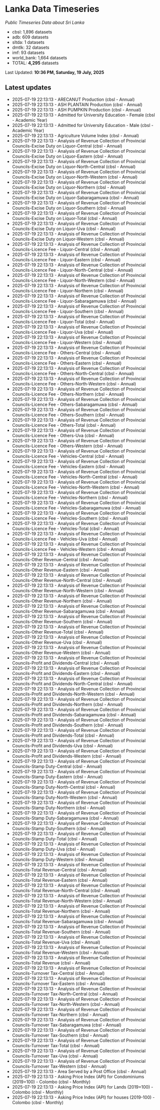 # Lanka Data Timeseries
*Public Timeseries Data about Sri Lanka*

* cbsl: 1,896 datasets
* adb: 609 datasets
* sltda: 1 datasets
* dmtlk: 32 datasets
* imf: 93 datasets
* world_bank: 1,664 datasets
* TOTAL: **4,295** datasets

Last Updated: **10:36 PM, Saturday, 19 July, 2025**

## Latest updates

* 2025-07-19 22:13:13 - ARECANUT Production (cbsl - Annual)
* 2025-07-19 22:13:13 - ASH PLANTAIN Production (cbsl - Annual)
* 2025-07-19 22:13:13 - ASH PUMPKIN Production (cbsl - Annual)
* 2025-07-19 22:13:13 - Admitted for University Education - Female (cbsl - Academic Year)
* 2025-07-19 22:13:13 - Admitted for University Education - Male (cbsl - Academic Year)
* 2025-07-19 22:13:13 - Agriculture Volume Index (cbsl - Annual)
* 2025-07-19 22:13:13 - Analysis of Revenue Collection of Provincial Councils-Excise Duty on Liquor-Central (cbsl - Annual)
* 2025-07-19 22:13:13 - Analysis of Revenue Collection of Provincial Councils-Excise Duty on Liquor-Eastern (cbsl - Annual)
* 2025-07-19 22:13:13 - Analysis of Revenue Collection of Provincial Councils-Excise Duty on Liquor-North-Central (cbsl - Annual)
* 2025-07-19 22:13:13 - Analysis of Revenue Collection of Provincial Councils-Excise Duty on Liquor-North-Western (cbsl - Annual)
* 2025-07-19 22:13:13 - Analysis of Revenue Collection of Provincial Councils-Excise Duty on Liquor-Northern (cbsl - Annual)
* 2025-07-19 22:13:13 - Analysis of Revenue Collection of Provincial Councils-Excise Duty on Liquor-Sabaragamuwa (cbsl - Annual)
* 2025-07-19 22:13:13 - Analysis of Revenue Collection of Provincial Councils-Excise Duty on Liquor-Southern (cbsl - Annual)
* 2025-07-19 22:13:13 - Analysis of Revenue Collection of Provincial Councils-Excise Duty on Liquor-Total (cbsl - Annual)
* 2025-07-19 22:13:13 - Analysis of Revenue Collection of Provincial Councils-Excise Duty on Liquor-Uva (cbsl - Annual)
* 2025-07-19 22:13:13 - Analysis of Revenue Collection of Provincial Councils-Excise Duty on Liquor-Western (cbsl - Annual)
* 2025-07-19 22:13:13 - Analysis of Revenue Collection of Provincial Councils-Licence Fee - Liquor-Central (cbsl - Annual)
* 2025-07-19 22:13:13 - Analysis of Revenue Collection of Provincial Councils-Licence Fee - Liquor-Eastern (cbsl - Annual)
* 2025-07-19 22:13:13 - Analysis of Revenue Collection of Provincial Councils-Licence Fee - Liquor-North-Central (cbsl - Annual)
* 2025-07-19 22:13:13 - Analysis of Revenue Collection of Provincial Councils-Licence Fee - Liquor-North-Western (cbsl - Annual)
* 2025-07-19 22:13:13 - Analysis of Revenue Collection of Provincial Councils-Licence Fee - Liquor-Northern (cbsl - Annual)
* 2025-07-19 22:13:13 - Analysis of Revenue Collection of Provincial Councils-Licence Fee - Liquor-Sabaragamuwa (cbsl - Annual)
* 2025-07-19 22:13:13 - Analysis of Revenue Collection of Provincial Councils-Licence Fee - Liquor-Southern (cbsl - Annual)
* 2025-07-19 22:13:13 - Analysis of Revenue Collection of Provincial Councils-Licence Fee - Liquor-Total (cbsl - Annual)
* 2025-07-19 22:13:13 - Analysis of Revenue Collection of Provincial Councils-Licence Fee - Liquor-Uva (cbsl - Annual)
* 2025-07-19 22:13:13 - Analysis of Revenue Collection of Provincial Councils-Licence Fee - Liquor-Western (cbsl - Annual)
* 2025-07-19 22:13:13 - Analysis of Revenue Collection of Provincial Councils-Licence Fee - Others-Central (cbsl - Annual)
* 2025-07-19 22:13:13 - Analysis of Revenue Collection of Provincial Councils-Licence Fee - Others-Eastern (cbsl - Annual)
* 2025-07-19 22:13:13 - Analysis of Revenue Collection of Provincial Councils-Licence Fee - Others-North-Central (cbsl - Annual)
* 2025-07-19 22:13:13 - Analysis of Revenue Collection of Provincial Councils-Licence Fee - Others-North-Western (cbsl - Annual)
* 2025-07-19 22:13:13 - Analysis of Revenue Collection of Provincial Councils-Licence Fee - Others-Northern (cbsl - Annual)
* 2025-07-19 22:13:13 - Analysis of Revenue Collection of Provincial Councils-Licence Fee - Others-Sabaragamuwa (cbsl - Annual)
* 2025-07-19 22:13:13 - Analysis of Revenue Collection of Provincial Councils-Licence Fee - Others-Southern (cbsl - Annual)
* 2025-07-19 22:13:13 - Analysis of Revenue Collection of Provincial Councils-Licence Fee - Others-Total (cbsl - Annual)
* 2025-07-19 22:13:13 - Analysis of Revenue Collection of Provincial Councils-Licence Fee - Others-Uva (cbsl - Annual)
* 2025-07-19 22:13:13 - Analysis of Revenue Collection of Provincial Councils-Licence Fee - Others-Western (cbsl - Annual)
* 2025-07-19 22:13:13 - Analysis of Revenue Collection of Provincial Councils-Licence Fee - Vehicles-Central (cbsl - Annual)
* 2025-07-19 22:13:13 - Analysis of Revenue Collection of Provincial Councils-Licence Fee - Vehicles-Eastern (cbsl - Annual)
* 2025-07-19 22:13:13 - Analysis of Revenue Collection of Provincial Councils-Licence Fee - Vehicles-North-Central (cbsl - Annual)
* 2025-07-19 22:13:13 - Analysis of Revenue Collection of Provincial Councils-Licence Fee - Vehicles-North-Western (cbsl - Annual)
* 2025-07-19 22:13:13 - Analysis of Revenue Collection of Provincial Councils-Licence Fee - Vehicles-Northern (cbsl - Annual)
* 2025-07-19 22:13:13 - Analysis of Revenue Collection of Provincial Councils-Licence Fee - Vehicles-Sabaragamuwa (cbsl - Annual)
* 2025-07-19 22:13:13 - Analysis of Revenue Collection of Provincial Councils-Licence Fee - Vehicles-Southern (cbsl - Annual)
* 2025-07-19 22:13:13 - Analysis of Revenue Collection of Provincial Councils-Licence Fee - Vehicles-Total (cbsl - Annual)
* 2025-07-19 22:13:13 - Analysis of Revenue Collection of Provincial Councils-Licence Fee - Vehicles-Uva (cbsl - Annual)
* 2025-07-19 22:13:13 - Analysis of Revenue Collection of Provincial Councils-Licence Fee - Vehicles-Western (cbsl - Annual)
* 2025-07-19 22:13:13 - Analysis of Revenue Collection of Provincial Councils-Other Revenue-Central (cbsl - Annual)
* 2025-07-19 22:13:13 - Analysis of Revenue Collection of Provincial Councils-Other Revenue-Eastern (cbsl - Annual)
* 2025-07-19 22:13:13 - Analysis of Revenue Collection of Provincial Councils-Other Revenue-North-Central (cbsl - Annual)
* 2025-07-19 22:13:13 - Analysis of Revenue Collection of Provincial Councils-Other Revenue-North-Western (cbsl - Annual)
* 2025-07-19 22:13:13 - Analysis of Revenue Collection of Provincial Councils-Other Revenue-Northern (cbsl - Annual)
* 2025-07-19 22:13:13 - Analysis of Revenue Collection of Provincial Councils-Other Revenue-Sabaragamuwa (cbsl - Annual)
* 2025-07-19 22:13:13 - Analysis of Revenue Collection of Provincial Councils-Other Revenue-Southern (cbsl - Annual)
* 2025-07-19 22:13:13 - Analysis of Revenue Collection of Provincial Councils-Other Revenue-Total (cbsl - Annual)
* 2025-07-19 22:13:13 - Analysis of Revenue Collection of Provincial Councils-Other Revenue-Uva (cbsl - Annual)
* 2025-07-19 22:13:13 - Analysis of Revenue Collection of Provincial Councils-Other Revenue-Western (cbsl - Annual)
* 2025-07-19 22:13:13 - Analysis of Revenue Collection of Provincial Councils-Profit and Dividends-Central (cbsl - Annual)
* 2025-07-19 22:13:13 - Analysis of Revenue Collection of Provincial Councils-Profit and Dividends-Eastern (cbsl - Annual)
* 2025-07-19 22:13:13 - Analysis of Revenue Collection of Provincial Councils-Profit and Dividends-North-Central (cbsl - Annual)
* 2025-07-19 22:13:13 - Analysis of Revenue Collection of Provincial Councils-Profit and Dividends-North-Western (cbsl - Annual)
* 2025-07-19 22:13:13 - Analysis of Revenue Collection of Provincial Councils-Profit and Dividends-Northern (cbsl - Annual)
* 2025-07-19 22:13:13 - Analysis of Revenue Collection of Provincial Councils-Profit and Dividends-Sabaragamuwa (cbsl - Annual)
* 2025-07-19 22:13:13 - Analysis of Revenue Collection of Provincial Councils-Profit and Dividends-Southern (cbsl - Annual)
* 2025-07-19 22:13:13 - Analysis of Revenue Collection of Provincial Councils-Profit and Dividends-Total (cbsl - Annual)
* 2025-07-19 22:13:13 - Analysis of Revenue Collection of Provincial Councils-Profit and Dividends-Uva (cbsl - Annual)
* 2025-07-19 22:13:13 - Analysis of Revenue Collection of Provincial Councils-Profit and Dividends-Western (cbsl - Annual)
* 2025-07-19 22:13:13 - Analysis of Revenue Collection of Provincial Councils-Stamp Duty-Central (cbsl - Annual)
* 2025-07-19 22:13:13 - Analysis of Revenue Collection of Provincial Councils-Stamp Duty-Eastern (cbsl - Annual)
* 2025-07-19 22:13:13 - Analysis of Revenue Collection of Provincial Councils-Stamp Duty-North-Central (cbsl - Annual)
* 2025-07-19 22:13:13 - Analysis of Revenue Collection of Provincial Councils-Stamp Duty-North-Western (cbsl - Annual)
* 2025-07-19 22:13:13 - Analysis of Revenue Collection of Provincial Councils-Stamp Duty-Northern (cbsl - Annual)
* 2025-07-19 22:13:13 - Analysis of Revenue Collection of Provincial Councils-Stamp Duty-Sabaragamuwa (cbsl - Annual)
* 2025-07-19 22:13:13 - Analysis of Revenue Collection of Provincial Councils-Stamp Duty-Southern (cbsl - Annual)
* 2025-07-19 22:13:13 - Analysis of Revenue Collection of Provincial Councils-Stamp Duty-Total (cbsl - Annual)
* 2025-07-19 22:13:13 - Analysis of Revenue Collection of Provincial Councils-Stamp Duty-Uva (cbsl - Annual)
* 2025-07-19 22:13:13 - Analysis of Revenue Collection of Provincial Councils-Stamp Duty-Western (cbsl - Annual)
* 2025-07-19 22:13:13 - Analysis of Revenue Collection of Provincial Councils-Total Revenue-Central (cbsl - Annual)
* 2025-07-19 22:13:13 - Analysis of Revenue Collection of Provincial Councils-Total Revenue-Eastern (cbsl - Annual)
* 2025-07-19 22:13:13 - Analysis of Revenue Collection of Provincial Councils-Total Revenue-North-Central (cbsl - Annual)
* 2025-07-19 22:13:13 - Analysis of Revenue Collection of Provincial Councils-Total Revenue-North-Western (cbsl - Annual)
* 2025-07-19 22:13:13 - Analysis of Revenue Collection of Provincial Councils-Total Revenue-Northern (cbsl - Annual)
* 2025-07-19 22:13:13 - Analysis of Revenue Collection of Provincial Councils-Total Revenue-Sabaragamuwa (cbsl - Annual)
* 2025-07-19 22:13:13 - Analysis of Revenue Collection of Provincial Councils-Total Revenue-Southern (cbsl - Annual)
* 2025-07-19 22:13:13 - Analysis of Revenue Collection of Provincial Councils-Total Revenue-Uva (cbsl - Annual)
* 2025-07-19 22:13:13 - Analysis of Revenue Collection of Provincial Councils-Total Revenue-Western (cbsl - Annual)
* 2025-07-19 22:13:13 - Analysis of Revenue Collection of Provincial Councils-Total Revenue (cbsl - Annual)
* 2025-07-19 22:13:13 - Analysis of Revenue Collection of Provincial Councils-Turnover Tax-Central (cbsl - Annual)
* 2025-07-19 22:13:13 - Analysis of Revenue Collection of Provincial Councils-Turnover Tax-Eastern (cbsl - Annual)
* 2025-07-19 22:13:13 - Analysis of Revenue Collection of Provincial Councils-Turnover Tax-North-Central (cbsl - Annual)
* 2025-07-19 22:13:13 - Analysis of Revenue Collection of Provincial Councils-Turnover Tax-North-Western (cbsl - Annual)
* 2025-07-19 22:13:13 - Analysis of Revenue Collection of Provincial Councils-Turnover Tax-Northern (cbsl - Annual)
* 2025-07-19 22:13:13 - Analysis of Revenue Collection of Provincial Councils-Turnover Tax-Sabaragamuwa (cbsl - Annual)
* 2025-07-19 22:13:13 - Analysis of Revenue Collection of Provincial Councils-Turnover Tax-Southern (cbsl - Annual)
* 2025-07-19 22:13:13 - Analysis of Revenue Collection of Provincial Councils-Turnover Tax-Total (cbsl - Annual)
* 2025-07-19 22:13:13 - Analysis of Revenue Collection of Provincial Councils-Turnover Tax-Uva (cbsl - Annual)
* 2025-07-19 22:13:13 - Analysis of Revenue Collection of Provincial Councils-Turnover Tax-Western (cbsl - Annual)
* 2025-07-19 22:13:13 - Area Served by a Post Office (cbsl - Annual)
* 2025-07-19 22:13:13 - Asking Price Index (API) for Condominiums (2019=100) - Colombo (cbsl - Monthly)
* 2025-07-19 22:13:13 - Asking Price Index (API) for Lands (2019=100) - Colombo (cbsl - Monthly)
* 2025-07-19 22:13:13 - Asking Price Index (API) for houses (2019-100) - Colombo (cbsl - Monthly)